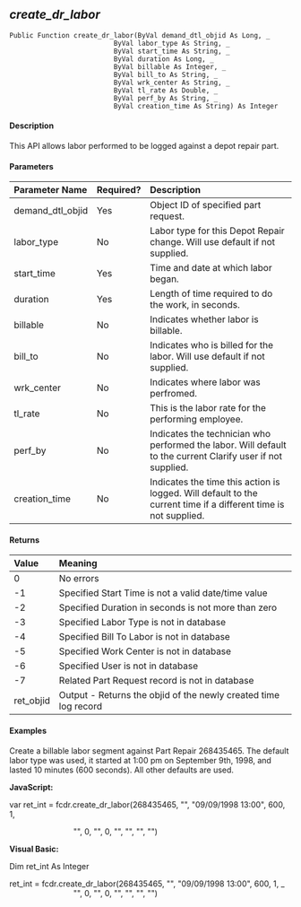 _create_dr_labor_
-------------------

```
Public Function create_dr_labor(ByVal demand_dtl_objid As Long, _
                          ByVal labor_type As String, _
                          ByVal start_time As String, _
                          ByVal duration As Long, _
                          ByVal billable As Integer, _
                          ByVal bill_to As String, _
                          ByVal wrk_center As String, _
                          ByVal tl_rate As Double, _
                          ByVal perf_by As String, _
                          ByVal creation_time As String) As Integer
```

#### Description

This API allows labor performed to be logged against a depot repair part.

#### Parameters

| Parameter Name | Required? | Description |
|:--- |:--- |:--- |
| demand_dtl_objid | Yes | Object ID of specified part request. |
| labor_type | No | Labor type for this Depot Repair change. Will use default if not supplied. |
| start_time | Yes | Time and date at which labor began. |
| duration | Yes | Length of time required to do the work, in seconds. |
| billable | No | Indicates whether labor is billable. |
| bill_to | No | Indicates who is billed for the labor. Will use default if not supplied. |
| wrk_center | No | Indicates where labor was perfromed. |
| tl_rate | No | This is the labor rate for the performing employee. |
| perf_by | No | Indicates the technician who performed the labor. Will default to the current Clarify user if not supplied. |
| creation_time | No | Indicates the time this action is logged. Will default to the current time if a different time is not supplied. |

#### Returns

| Value | Meaning |
|:--- |:--- |
| 0 | No errors |
| -1 | Specified Start Time is not a valid date/time value |
| -2 | Specified Duration in seconds is not more than zero |
| -3 | Specified Labor Type is not in database |
| -4 | Specified Bill To Labor is not in database |
| -5 | Specified Work Center is not in database |
| -6 | Specified User is not in database |
| -7 | Related Part Request record is not in database |
| ret_objid | Output - Returns the objid of the newly created time log record |

#### Examples

Create a billable labor segment against Part Repair 268435465. The default labor type was used, it started at 1:00 pm on September 9th, 1998, and lasted 10 minutes (600 seconds). All other defaults are used.

**JavaScript:**

var ret_int = fcdr.create_dr_labor(268435465, "", "09/09/1998 13:00", 600, 1,

                             "", 0, "", 0, "", "", "", "")

**Visual Basic:**

Dim ret_int As Integer

ret_int = fcdr.create_dr_labor(268435465, "", "09/09/1998 13:00", 600, 1, _
                             "", 0, "", 0, "", "", "", "")